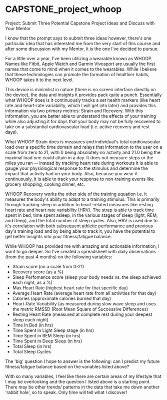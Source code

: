 # CAPSTONE_project_whoop

Project: Submit Three Potential Capstone Project Ideas and Discuss with Your Mentor

I know that the prompt says to submit three ideas however, there's one particular idea that has interested me from the very start of this course and after some discussion with my Mentor, it is the one I've decided to pursue. 

For a little over a year, I've been utilizing a wearable known as WHOOP. Names like Fitbit, Apple Watch and Garmin Vivosport are usually the first names that come to mind when it comes to the wearables. While I believe that these technologies can promote the formation of healthier habits, WHOOP takes it to the next level.

This device is minimilist in nature (there is no screen interface directly on the device), the data and insights it provides pack quite a punch. Essentially what WHOOP does is it continuously tracks a set health markers (like heart rate and heart-rate variability, which I will get into later) and provides this information via two primary metrics: Strain and Recovery. With this information, you are better able to understand the effects of your training while also adjusting it for days that your body may not be fully recovered to take on a substantial cardiovascular load (i.e. active recovery and rest days). 

What WHOOP Strain does is measures and individual's total cardiovascular load over a specific time domain and relays that information to the user on a scale from zero to 21, with 0 being absolutely no activity and 21.0 being the maximal load one could attain in a day. It does not measure steps or the miles you ran -- instead by tracking heart rate during workouts it is able to gauge your physiological response to the stimulus and determine the impact that activity had on your body. Also, because you wear it continuously, it is able to track your response to non-training events like grocery shopping, cooking dinner, etc. 

WHOOP Recovery works the other side of the training equation i.e. it measures the body's ability to adapt to a training stimulus. This is primarily through tracking sleep in addition to heart-related measures like resting heart rate and heart rate variability (HRV). The strap is able to track time spent in bed, time spent asleep, in the various stages of sleep (light, REM, and Deep), and the total number of sleep cycles. Also, HRV is used due to it's correlation with both subsequent athletic performance and previous day's training load and by being able to track it, you have the potential to get better insights into your fitness/fatigue balance. 

While WHOOP has provided me with amazing and actionable information, I want to go deeper. So I've created a spreadsheet with daily observations (from the past 4 months) on the following variables:

- Strain score (on a scale from 0-21)
- Recovery score (as a %)
- Sleep Perfomance score (sleep your body needs vs. the sleep achieved each night, as a %) 
- Max Heart Rate (highest heart rate for that specific day)
- Average Heart Rate (average heart rate from all activities for that day)
- Calories (approximate calories burned that day)
- Heart-Rate Variability (as measured during slow wave sleep and uses the metric RMSSD (Root Mean Square of Successive Differences)
- Resting Heart Rate (measured at complete rest during your deepest sleep each night)
- Time In Bed (in hrs)
- Time Spent in Light Sleep stage (in hrs)
- Time Spent in REM Sleep (in hrs)
- Time Spent in Deep Sleep (in hrs)
- Total Sleep (in hrs)
- Total Sleep Cycles 

The 'big' question I hope to answer is the following: can I predict my future fitness/fatigue balance based on the variables listed above?

With so many variables, I feel like there are certain areas of my lifestyle that I may be overlooking and the question I listed above is a starting point. There may be other trends/ patterns in the data that take me down another 'rabbit hole', so to speak. Only time will tell what I discover!
